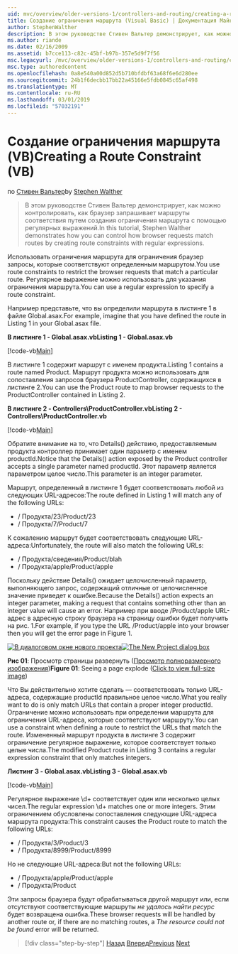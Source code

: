 ```yaml
---
uid: mvc/overview/older-versions-1/controllers-and-routing/creating-a-route-constraint-vb
title: Создание ограничения маршрута (Visual Basic) | Документация Майкрософт
author: StephenWalther
description: В этом руководстве Стивен Вальтер демонстрирует, как можно контролировать, как браузер запрашивает маршруты соответствия путем создания ограничения маршрута с помощью регулярных выражений.
ms.author: riande
ms.date: 02/16/2009
ms.assetid: b7cce113-c82c-45bf-b97b-357e5d9f7f56
msc.legacyurl: /mvc/overview/older-versions-1/controllers-and-routing/creating-a-route-constraint-vb
msc.type: authoredcontent
ms.openlocfilehash: 0a8e540a00d852d5b710bfdbf63a68f6e6d280ee
ms.sourcegitcommit: 24b1f6decbb17bb22a45166e5fdb0845c65af498
ms.translationtype: MT
ms.contentlocale: ru-RU
ms.lasthandoff: 03/01/2019
ms.locfileid: "57032191"
---
```

<a name="creating-a-route-constraint-vb"></a><span data-ttu-id="98079-103">Создание ограничения маршрута (VB)</span><span class="sxs-lookup"><span data-stu-id="98079-103">Creating a Route Constraint (VB)</span></span>
====================
<span data-ttu-id="98079-104">по [Стивен Вальтер](https://github.com/StephenWalther)</span><span class="sxs-lookup"><span data-stu-id="98079-104">by [Stephen Walther](https://github.com/StephenWalther)</span></span>

> <span data-ttu-id="98079-105">В этом руководстве Стивен Вальтер демонстрирует, как можно контролировать, как браузер запрашивает маршруты соответствия путем создания ограничения маршрута с помощью регулярных выражений.</span><span class="sxs-lookup"><span data-stu-id="98079-105">In this tutorial, Stephen Walther demonstrates how you can control how browser requests match routes by creating route constraints with regular expressions.</span></span>


<span data-ttu-id="98079-106">Использовать ограничения маршрута для ограничения браузер запросы, которые соответствуют определенным маршрутом.</span><span class="sxs-lookup"><span data-stu-id="98079-106">You use route constraints to restrict the browser requests that match a particular route.</span></span> <span data-ttu-id="98079-107">Регулярное выражение можно использовать для указания ограничения маршрута.</span><span class="sxs-lookup"><span data-stu-id="98079-107">You can use a regular expression to specify a route constraint.</span></span>

<span data-ttu-id="98079-108">Например представьте, что вы определили маршрута в листинге 1 в файле Global.asax.</span><span class="sxs-lookup"><span data-stu-id="98079-108">For example, imagine that you have defined the route in Listing 1 in your Global.asax file.</span></span>

<span data-ttu-id="98079-109">**В листинге 1 - Global.asax.vb**</span><span class="sxs-lookup"><span data-stu-id="98079-109">**Listing 1 - Global.asax.vb**</span></span>

[!code-vb[Main](creating-a-route-constraint-vb/samples/sample1.vb)]

<span data-ttu-id="98079-110">В листинге 1 содержит маршрут с именем продукта.</span><span class="sxs-lookup"><span data-stu-id="98079-110">Listing 1 contains a route named Product.</span></span> <span data-ttu-id="98079-111">Маршрут продукта можно использовать для сопоставления запросов браузера ProductController, содержащихся в листинге 2.</span><span class="sxs-lookup"><span data-stu-id="98079-111">You can use the Product route to map browser requests to the ProductController contained in Listing 2.</span></span>

<span data-ttu-id="98079-112">**В листинге 2 - Controllers\ProductController.vb**</span><span class="sxs-lookup"><span data-stu-id="98079-112">**Listing 2 - Controllers\ProductController.vb**</span></span>

[!code-vb[Main](creating-a-route-constraint-vb/samples/sample2.vb)]

<span data-ttu-id="98079-113">Обратите внимание на то, что Details() действию, предоставляемым продукта контроллер принимает один параметр с именем productId.</span><span class="sxs-lookup"><span data-stu-id="98079-113">Notice that the Details() action exposed by the Product controller accepts a single parameter named productId.</span></span> <span data-ttu-id="98079-114">Этот параметр является параметром целое число.</span><span class="sxs-lookup"><span data-stu-id="98079-114">This parameter is an integer parameter.</span></span>

<span data-ttu-id="98079-115">Маршрут, определенный в листинге 1 будет соответствовать любой из следующих URL-адресов:</span><span class="sxs-lookup"><span data-stu-id="98079-115">The route defined in Listing 1 will match any of the following URLs:</span></span>

- <span data-ttu-id="98079-116">/ Продукта/23</span><span class="sxs-lookup"><span data-stu-id="98079-116">/Product/23</span></span>
- <span data-ttu-id="98079-117">/ Продукта/7</span><span class="sxs-lookup"><span data-stu-id="98079-117">/Product/7</span></span>

<span data-ttu-id="98079-118">К сожалению маршрут будет соответствовать следующие URL-адреса:</span><span class="sxs-lookup"><span data-stu-id="98079-118">Unfortunately, the route will also match the following URLs:</span></span>

- <span data-ttu-id="98079-119">/ Продукта/сведения</span><span class="sxs-lookup"><span data-stu-id="98079-119">/Product/blah</span></span>
- <span data-ttu-id="98079-120">/ Продукта/apple</span><span class="sxs-lookup"><span data-stu-id="98079-120">/Product/apple</span></span>

<span data-ttu-id="98079-121">Поскольку действие Details() ожидает целочисленный параметр, выполняющего запрос, содержащий отличные от целочисленное значение приведет к ошибке.</span><span class="sxs-lookup"><span data-stu-id="98079-121">Because the Details() action expects an integer parameter, making a request that contains something other than an integer value will cause an error.</span></span> <span data-ttu-id="98079-122">Например при вводе /Product/apple URL-адрес в адресную строку браузера на страницу ошибки будет получить на рис. 1.</span><span class="sxs-lookup"><span data-stu-id="98079-122">For example, if you type the URL /Product/apple into your browser then you will get the error page in Figure 1.</span></span>


<span data-ttu-id="98079-123">[![В диалоговом окне нового проекта](creating-a-route-constraint-vb/_static/image1.jpg)](creating-a-route-constraint-vb/_static/image1.png)</span><span class="sxs-lookup"><span data-stu-id="98079-123">[![The New Project dialog box](creating-a-route-constraint-vb/_static/image1.jpg)](creating-a-route-constraint-vb/_static/image1.png)</span></span>

<span data-ttu-id="98079-124">**Рис 01**: Просмотр страницы развернуть ([Просмотр полноразмерного изображения](creating-a-route-constraint-vb/_static/image2.png))</span><span class="sxs-lookup"><span data-stu-id="98079-124">**Figure 01**: Seeing a page explode ([Click to view full-size image](creating-a-route-constraint-vb/_static/image2.png))</span></span>


<span data-ttu-id="98079-125">Что Вы действительно хотите сделать — соответствовать только URL-адреса, содержащие productId правильное целое число.</span><span class="sxs-lookup"><span data-stu-id="98079-125">What you really want to do is only match URLs that contain a proper integer productId.</span></span> <span data-ttu-id="98079-126">Ограничение можно использовать при определении маршрута для ограничения URL-адреса, которые соответствуют маршруту.</span><span class="sxs-lookup"><span data-stu-id="98079-126">You can use a constraint when defining a route to restrict the URLs that match the route.</span></span> <span data-ttu-id="98079-127">Измененный маршрут продукта в листинге 3 содержит ограничение регулярное выражение, которое соответствует только целые числа.</span><span class="sxs-lookup"><span data-stu-id="98079-127">The modified Product route in Listing 3 contains a regular expression constraint that only matches integers.</span></span>

<span data-ttu-id="98079-128">**Листинг 3 - Global.asax.vb**</span><span class="sxs-lookup"><span data-stu-id="98079-128">**Listing 3 - Global.asax.vb**</span></span>

[!code-vb[Main](creating-a-route-constraint-vb/samples/sample3.vb)]

<span data-ttu-id="98079-129">Регулярное выражение \d+ соответствует один или несколько целых чисел.</span><span class="sxs-lookup"><span data-stu-id="98079-129">The regular expression \d+ matches one or more integers.</span></span> <span data-ttu-id="98079-130">Этим ограничением обусловлены сопоставления следующие URL-адреса маршрута продукта:</span><span class="sxs-lookup"><span data-stu-id="98079-130">This constraint causes the Product route to match the following URLs:</span></span>

- <span data-ttu-id="98079-131">/ Продукта/3</span><span class="sxs-lookup"><span data-stu-id="98079-131">/Product/3</span></span>
- <span data-ttu-id="98079-132">/ Продукта/8999</span><span class="sxs-lookup"><span data-stu-id="98079-132">/Product/8999</span></span>

<span data-ttu-id="98079-133">Но не следующие URL-адреса:</span><span class="sxs-lookup"><span data-stu-id="98079-133">But not the following URLs:</span></span>

- <span data-ttu-id="98079-134">/ Продукта/apple</span><span class="sxs-lookup"><span data-stu-id="98079-134">/Product/apple</span></span>
- <span data-ttu-id="98079-135">/ Продукта</span><span class="sxs-lookup"><span data-stu-id="98079-135">/Product</span></span>

<span data-ttu-id="98079-136">Эти запросы браузера будут обрабатываться другой маршрут или, если отсутствуют соответствующие маршруты *не удалось найти ресурс* будет возвращена ошибка.</span><span class="sxs-lookup"><span data-stu-id="98079-136">These browser requests will be handled by another route or, if there are no matching routes, a *The resource could not be found* error will be returned.</span></span>

> [!div class="step-by-step"]
> <span data-ttu-id="98079-137">[Назад](creating-custom-routes-vb.md)
> [Вперед](creating-a-custom-route-constraint-vb.md)</span><span class="sxs-lookup"><span data-stu-id="98079-137">[Previous](creating-custom-routes-vb.md)
[Next](creating-a-custom-route-constraint-vb.md)</span></span>
